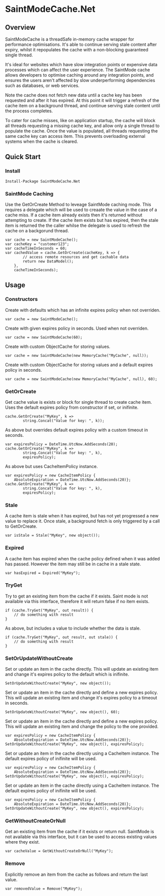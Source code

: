 # SaintModeCache.Net
## Overview
SaintModeCache is a threadSafe in-memory cache wrapper for performance optimisations. It's able to continue serving stale content after expiry, whilst it repopulates the cache with a non-blocking guaranteed single thread.

It's ideal for websites which have slow integration points or expensive data processes which can affect the user experience. The SaintMode cache allows developers to optimise caching around any integration points, and ensures the users aren't affected by slow underperforming dependencies such as databases, or web services.

Note the cache does not fetch new data until a cache key has been requested and after it has expired. At this point it will trigger a refresh of the cache item on a background thread, and continue serving stale content until the process completes.

To cater for cache misses, like on application startup, the cache will block all threads requesting a missing cache key, and allow only a single thread to populate the cache. Once the value is populated, all threads requesting the same cache key can access item. This prevents overloading external systems when the cache is cleared.

## Quick Start
### Install
``` 
Install-Package SaintModeCache.Net
```
### SaintMode Caching
Use the GetOrCreate Method to leveage SaintMode caching mode. This requires a delegate which will be used to creaate the value in the case of a cache miss. If a cache item already exists then it's returned without attempting to create. If the cache item exists but has expired, then the stale item is returned the the caller whilse the delegate is used to refresh the cache on a backgorund thread.
```
var cache = new SaintModeCache();
var cacheKey = "customer123";
var cacheTimeInSeconds = 60;
var cachedValue = cache.GetOrCreate(cacheKey, k => {
        // access remote resources and get cachable data
        return new DataModel();
    },
    cacheTimeInSeconds);
```
## Usage
### Constructors
Create with defaults which has an infinite expires policy when not overriden.
``` CSharpe
var cache = new SaintModeCache();
```
Create with given expires policy in seconds. Used when not overriden.
``` CSharpe
var cache = new SaintModeCache(60);
```
Create with custom ObjectCache for storing values.
``` CSharpe
var cache = new SaintModeCache(new MemoryCache("MyCache", null));
```
Create with custom ObjectCache for storing values and a default expires policy in seconds.
``` CSharpe
var cache = new SaintModeCache(new MemoryCache("MyCache", null), 60);
```
### GetOrCreate
Get cache value is exists or block for single thread to create cache item. Uses the default expires policy from constructor if set, or inifinite.
``` CSharpe
cache.GetOrCreate("MyKey", k =>
        string.Concat("Value for key: ", k));
```
As above but overrides default expires policy with a custom timeout in seconds.       
``` CSharpe
var expiresPolicy = DateTime.UtcNow.AddSeconds(20);
cache.GetOrCreate("MyKey", k =>
        string.Concat("Value for key: ", k),
        expiresPolicy);
```        
As above but uses CacheItemPolicy instance. 
``` CSharpe
var expiresPolicy = new CacheItemPolicy { 
    AbsoluteExpiration = DateTime.UtcNow.AddSeconds(20)};
cache.GetOrCreate("MyKey", k =>
        string.Concat("Value for key: ", k),
        expiresPolicy);
```
### Stale
A cache item is stale when it has expired, but has not yet progressed a new value to replace it. Once stale, a background fetch is only triggered by a call to GetOrCreate.
``` CSharpe
var isStale = Stale("MyKey", new object());
```
### Expired
A cache item has expired when the cache policy defined when it was added has passed. However the item may still be in cache in a stale state.
``` CSharpe
var hasExpired = Expired("MyKey");
```
### TryGet
Try to get an existing item from the cache if it exists. Saint mode is not available via this interface, therefore it will return false if no item exists.
``` CSharpe
if (cache.TryGet("MyKey", out result)) {
    // do something with result
}
```
As above, but includes a value to include whether the data is stale.
``` CSharpe
if (cache.TryGet("MyKey", out result, out stale)) {
    // do something with result
}
```
### SetOrUpdateWithoutCreate
Set or update an item in the cache directly. This will update an existing item and change it's expires policy to the default which is inifinite.
``` CSharpe
SetOrUpdateWithoutCreate("MyKey", new object());
```
Set or update an item in the cache directly and define a new expires policy. This will update an existing item and change it's expires policy to a timeout in seconds.
``` CSharpe
SetOrUpdateWithoutCreate("MyKey", new object(), 60);
```
Set or update an item in the cache directly and define a new expires policy. This will update an existing item and change the policy to the one provided.
``` CSharpe
var expiresPolicy = new CacheItemPolicy { 
    AbsoluteExpiration = DateTime.UtcNow.AddSeconds(20)};
SetOrUpdateWithoutCreate("MyKey", new object(), expiresPolicy);
```
Set or update an item in the cache directly using a CacheItem instance. The default expires policy of inifinite will be used.
``` CSharpe
var expiresPolicy = new CacheItemPolicy { 
    AbsoluteExpiration = DateTime.UtcNow.AddSeconds(20)};
SetOrUpdateWithoutCreate("MyKey", new object(), expiresPolicy);
```
Set or update an item in the cache directly using a CacheItem instance. The default expires policy of inifinite will be used.
``` CSharpe
var expiresPolicy = new CacheItemPolicy { 
    AbsoluteExpiration = DateTime.UtcNow.AddSeconds(20)};
SetOrUpdateWithoutCreate("MyKey", new object(), expiresPolicy);
```
### GetWithoutCreateOrNull
Get an existing item from the cache if it exists or return null. SaintMode is not available via this interface, but it can be used to access existing values where they exist.
``` CSharpe
var cacheValue = GetWithoutCreateOrNull("MyKey");
```
### Remove
Explicitly remove an item from the cache as follows and return the last value.
``` CSharpe
var removedValue = Remove("MyKey");
```














